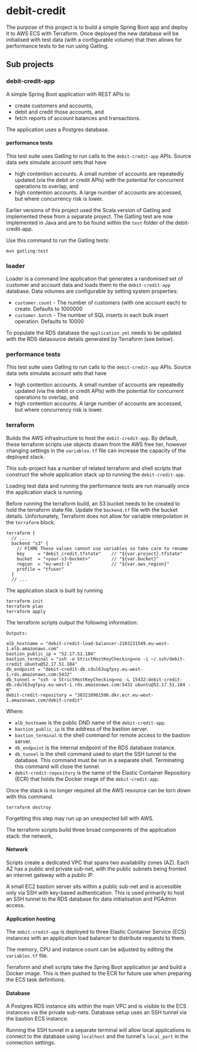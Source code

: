 # debit-credit
The purpose of this project is to build a simple Spring Boot app and deploy it to AWS ECS with Terraform.
Once deployed the new database will be initialised with test data (with a configurable volume) that then allows for performance tests to be run using Gatling.

## Sub projects
### debit-credit-app
A simple Spring Boot application with REST APIs to
- create customers and accounts,
- debit and credit those accounts, and
- fetch reports of account balances and transactions.

The application uses a Postgres database.

#### performance tests
This test suite uses Gatling to run calls to the `debit-credit-app` APIs. Source data sets simulate account sets that have
- high contention accounts. A small number of accounts are repeatedly updated (via the debit or credit APIs) with the
  potential for concurrent operations to overlap, and
- high contention accounts. A large number of accounts are accessed, but where concurrency risk is lower.

Earlier versions of this project used the Scala version of Gatling and implemented these from a separate project.
The Gatling test are now implemented in Java and are to be found within the `test` folder of the debit-credit-app.

Use this command to run the Gatling tests:
```shell
mvn gatling:test
```


### loader
Loader is a command line application that generates a randomised set of customer and account data and loads them to the `debit-credit-app` database.
Data volumes are configurable by setting system properties:

- `customer.count` - The number of customers (with one account each) to create. Defaults to 1000000
- `customer.batch` - The number of SQL inserts in each bulk insert operation. Defaults to 10000

To populate the RDS database the `application.yml` needs to be updated with the RDS datasource details generated by Terraform (see below).

### performance tests
This test suite uses Gatling to run calls to the `debit-credit-app` APIs. Source data sets simulate account sets that have
- high contention accounts. A small number of accounts are repeatedly updated (via the debit or credit APIs) with the
  potential for concurrent operations to overlap, and
- high contention accounts. A large number of accounts are accessed, but where concurrency risk is lower.

### terraform
Builds the AWS infrastructure to host the `debit-credit-app`. By default, these terraform scripts use objects drawn from the AWS free tier,
however changing settings in the `variables.tf` file can increase the capacity of the deployed stack.

This sub-project has a number of related terraform and shell scripts that construct the whole application stack up to running the `debit-credit-app`.

Loading test data and running the performance tests are run manually once the application stack is running.

Before running the terraform build, an S3 bucket needs to be created to hold the terraform state file. Update the `backend.tf`
file with the bucket details.
Unfortunately, Terraform does not allow for variable interpolation in the `terraform` block.
```
terraform {
  // ...
  backend "s3" {
    // FIXME These values cannot use variables so take care to rename
    key     = "debit_credit.tfstate"    // "${var.project}.tfstate"
    bucket  = "<your-s3-bucket>"        // "${var.bucket}"
    region  = "eu-west-1"               // "${var.aws_region}"
    profile = "tfuser"
  }
  // ...
```

The application stack is built by running
```shell
terraform init
terraform plan
terraform apply
```

The terraform scripts output the following information:
```
Outputs:

alb_hostname = "debit-credit-load-balancer-2103231549.eu-west-1.elb.amazonaws.com"
bastion_public_ip = "52.17.51.184"
bastion_terminal = "ssh -o StrictHostKeyChecking=no -i ~/.ssh/debit-credit ubuntu@52.17.51.184"
db_endpoint = "debit-credit-db.cdul63ugfpxy.eu-west-1.rds.amazonaws.com:5432"
db_tunnel = "ssh -o StrictHostKeyChecking=no -L 15432:debit-credit-db.cdul63ugfpxy.eu-west-1.rds.amazonaws.com:5432 ubuntu@52.17.51.184 -N"
debit-credit-repository = "383210961596.dkr.ecr.eu-west-1.amazonaws.com/debit-credit"
```
Where:
- `alb_hostname` is the public DND name of the `debit-credit-app`.
- `bastion_public_ip` is the address of the bastion server.
- `bastion_terminal` is the shell command for remote access to the bastion server.
- `db_endpoint` is the internal endpoint of the RDS database instance.
- `db_tunnel` is the shell command used to start the SSH tunnel to the database. This command must be run in a separate shell.
  Terminating this command will close the tunnel.
- `debit-credit-repository` is the name of the Elastic Container Repository (ECR) that holds the Docker image of the `debit-credit-app`.

Once the stack is no longer required all the AWS resource can be torn down with this command.
```shell
terraform destroy
```
Forgetting this step may run up an unexpected bill with AWS.

The terraform scripts build three broad components of the application stack: the network,

#### Network
Scripts create a dedicated VPC that spans two availability zones (AZ).
Each AZ has a public and private sub-net, with the public subnets being fronted an internet gateway with a public IP.

A small EC2 bastion server sits within a public sub-net and is accessible only via SSH with key-based authentication.
This is used primarily to host an SSH tunnel to the RDS database for data initialisation and PGAdmin access.

#### Application hosting
The `debit-credit-app` is deployed to three Elastic Container Service (ECS) instances with an application load balancer to distribute requests to them.

The memory, CPU and instance count can be adjusted by editing the `variables.tf` file.

Terraform and shell scripts take the Spring Boot application jar and build a Docker image.
This is then pushed to the ECR for future use when preparing the ECS task definitions.

#### Database
A Postgres RDS instance sits within the main VPC and is visible to the ECS instances via the private sub-nets.
Database setup uses an SSH tunnel via the bastion ECS instance.

Running the SSH tunnel in a separate terminal will allow local applications to connect to the database using `localhost` and
the tunnel's `local_port` in the connection settings.


